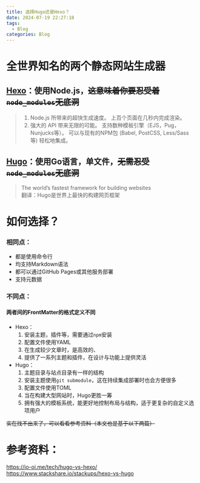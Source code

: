 ```yaml
---
title: 选择Hugo还是Hexo？
date: 2024-07-19 22:27:18
tags:
  - Blog
categories: Blog
---
```


# 全世界知名的两个静态网站生成器
## [Hexo](https://hexo.io/)：使用Node.js，~~这意味着你要忍受着`node_modules`无底洞~~
> 1. Node.js 所带来的超快生成速度。 上百个页面在几秒内完成渲染。
> 2. 强大的 API 带来无限的可能。 支持数种模板引擎（EJS，Pug，Nunjucks等）。 可以与现有的NPM包 (Babel, PostCSS, Less/Sass 等) 轻松地集成。
## [Hugo](https://gohugo.io)：使用Go语言，单文件，~~无需忍受`node_modules`无底洞~~
> The world’s fastest framework for building websites\
> 翻译：Hugo是世界上最快的构建网页框架
# 如何选择？
### 相同点：
- 都是使用命令行
- 均支持Markdown语法
- 都可以通过GitHub Pages或其他服务部署
- 支持元数据
### 不同点：
#### 两者间的FrontMatter的格式定义不同
- Hexo：
	1. 安装主题，插件等，需要通过`npm`安装
	2. 配置文件使用YAML
	3. 在生成较少文章时，是高效的、
	4. 提供了一系列主题和插件，在设计与功能上提供灵活
- Hugo：
	1. 主题目录与站点目录有一样的结构
	2. 安装主题使用`git submodule`，这在持续集成部署时也会方便很多
	3. 配置文件使用TOML
	4. 当在构建大型网站时，Hugo更胜一筹
	5. 拥有强大的模板系统，能更好地控制布局与结构，适于更复杂的自定义选项用户

~~实在找不出来了，可以看看参考资料（本文也是基于以下两篇）~~
# 参考资料：
https://io-oi.me/tech/hugo-vs-hexo/ \
https://www.stackshare.io/stackups/hexo-vs-hugo
